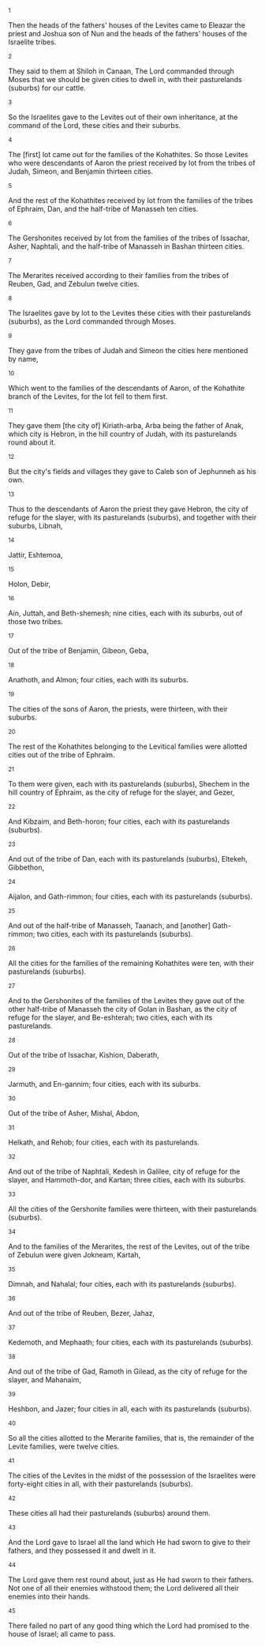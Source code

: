 <sup>1</sup> 

Then the heads of the fathers' houses of the Levites came to Eleazar the priest and Joshua son of Nun and the heads of the fathers' houses of the Israelite tribes. 

<sup>2</sup> 

They said to them at Shiloh in Canaan, The Lord commanded through Moses that we should be given cities to dwell in, with their pasturelands (suburbs) for our cattle. 

<sup>3</sup> 

So the Israelites gave to the Levites out of their own inheritance, at the command of the Lord, these cities and their suburbs. 

<sup>4</sup> 

The [first] lot came out for the families of the Kohathites. So those Levites who were descendants of Aaron the priest received by lot from the tribes of Judah, Simeon, and Benjamin thirteen cities. 

<sup>5</sup> 

And the rest of the Kohathites received by lot from the families of the tribes of Ephraim, Dan, and the half-tribe of Manasseh ten cities. 

<sup>6</sup> 

The Gershonites received by lot from the families of the tribes of Issachar, Asher, Naphtali, and the half-tribe of Manasseh in Bashan thirteen cities. 

<sup>7</sup> 

The Merarites received according to their families from the tribes of Reuben, Gad, and Zebulun twelve cities. 

<sup>8</sup> 

The Israelites gave by lot to the Levites these cities with their pasturelands (suburbs), as the Lord commanded through Moses. 

<sup>9</sup> 

They gave from the tribes of Judah and Simeon the cities here mentioned by name, 

<sup>10</sup> 

Which went to the families of the descendants of Aaron, of the Kohathite branch of the Levites, for the lot fell to them first. 

<sup>11</sup> 

They gave them [the city of] Kiriath-arba, Arba being the father of Anak, which city is Hebron, in the hill country of Judah, with its pasturelands round about it. 

<sup>12</sup> 

But the city's fields and villages they gave to Caleb son of Jephunneh as his own. 

<sup>13</sup> 

Thus to the descendants of Aaron the priest they gave Hebron, the city of refuge for the slayer, with its pasturelands (suburbs), and together with their suburbs, Libnah, 

<sup>14</sup> 

Jattir, Eshtemoa, 

<sup>15</sup> 

Holon, Debir, 

<sup>16</sup> 

Ain, Juttah, and Beth-shemesh; nine cities, each with its suburbs, out of those two tribes. 

<sup>17</sup> 

Out of the tribe of Benjamin, Gibeon, Geba, 

<sup>18</sup> 

Anathoth, and Almon; four cities, each with its suburbs. 

<sup>19</sup> 

The cities of the sons of Aaron, the priests, were thirteen, with their suburbs. 

<sup>20</sup> 

The rest of the Kohathites belonging to the Levitical families were allotted cities out of the tribe of Ephraim. 

<sup>21</sup> 

To them were given, each with its pasturelands (suburbs), Shechem in the hill country of Ephraim, as the city of refuge for the slayer, and Gezer, 

<sup>22</sup> 

And Kibzaim, and Beth-horon; four cities, each with its pasturelands (suburbs). 

<sup>23</sup> 

And out of the tribe of Dan, each with its pasturelands (suburbs), Eltekeh, Gibbethon, 

<sup>24</sup> 

Aijalon, and Gath-rimmon; four cities, each with its pasturelands (suburbs). 

<sup>25</sup> 

And out of the half-tribe of Manasseh, Taanach, and [another] Gath-rimmon; two cities, each with its pasturelands (suburbs). 

<sup>26</sup> 

All the cities for the families of the remaining Kohathites were ten, with their pasturelands (suburbs). 

<sup>27</sup> 

And to the Gershonites of the families of the Levites they gave out of the other half-tribe of Manasseh the city of Golan in Bashan, as the city of refuge for the slayer, and Be-eshterah; two cities, each with its pasturelands. 

<sup>28</sup> 

Out of the tribe of Issachar, Kishion, Daberath, 

<sup>29</sup> 

Jarmuth, and En-gannim; four cities, each with its suburbs. 

<sup>30</sup> 

Out of the tribe of Asher, Mishal, Abdon, 

<sup>31</sup> 

Helkath, and Rehob; four cities, each with its pasturelands. 

<sup>32</sup> 

And out of the tribe of Naphtali, Kedesh in Galilee, city of refuge for the slayer, and Hammoth-dor, and Kartan; three cities, each with its suburbs. 

<sup>33</sup> 

All the cities of the Gershonite families were thirteen, with their pasturelands (suburbs). 

<sup>34</sup> 

And to the families of the Merarites, the rest of the Levites, out of the tribe of Zebulun were given Jokneam, Kartah, 

<sup>35</sup> 

Dimnah, and Nahalal; four cities, each with its pasturelands (suburbs). 

<sup>36</sup> 

And out of the tribe of Reuben, Bezer, Jahaz, 

<sup>37</sup> 

Kedemoth, and Mephaath; four cities, each with its pasturelands (suburbs). 

<sup>38</sup> 

And out of the tribe of Gad, Ramoth in Gilead, as the city of refuge for the slayer, and Mahanaim, 

<sup>39</sup> 

Heshbon, and Jazer; four cities in all, each with its pasturelands (suburbs). 

<sup>40</sup> 

So all the cities allotted to the Merarite families, that is, the remainder of the Levite families, were twelve cities. 

<sup>41</sup> 

The cities of the Levites in the midst of the possession of the Israelites were forty-eight cities in all, with their pasturelands (suburbs). 

<sup>42</sup> 

These cities all had their pasturelands (suburbs) around them. 

<sup>43</sup> 

And the Lord gave to Israel all the land which He had sworn to give to their fathers, and they possessed it and dwelt in it. 

<sup>44</sup> 

The Lord gave them rest round about, just as He had sworn to their fathers. Not one of all their enemies withstood them; the Lord delivered all their enemies into their hands. 

<sup>45</sup> 

There failed no part of any good thing which the Lord had promised to the house of Israel; all came to pass.